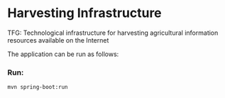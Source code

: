 # Harvesting Infrastructure
TFG:
Technological infrastructure for harvesting agricultural information resources available on the Internet

The application can be run as follows:

### Run:

```
mvn spring-boot:run
```
